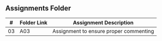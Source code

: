 ##  Assignments Folder

|   #   | Folder Link |        Assignment Description            |
| :---: | ----------- | ---------------------------------------  |
|   03  |   A03       |  Assignment to ensure proper commenting  |
